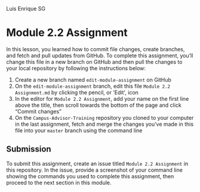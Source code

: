 Luis Enrique SG
# Module 2.2 Assignment

In this lesson, you learned how to commit file changes, create branches, and fetch and pull updates from GitHub. To complete this assignment, you’ll change this file in a new branch on GitHub and then pull the changes to your local repository by following the instructions below:

1. Create a new branch named `edit-module-assignment` on GitHub
2. On the `edit-module-assignment` branch, edit this file `Module 2.2 Assignment.md` by clicking the pencil, or 'Edit', icon
3. In the editor for `Module 2.2 Assignment`, add your name on the first line above the title, then scroll towards the bottom of the page and click “Commit changes”
4. On the `Campus-Advisor-Training` repository you cloned to your computer in the last assignment, fetch and merge the changes you’ve made in this file into your `master` branch using the command line


## Submission
To submit this assignment, create an issue titled `Module 2.2 Assignment` in this repository. In the issue, provide a screenshot of your command line showing the commands you used to complete this assignment, then proceed to the next section in this module.
